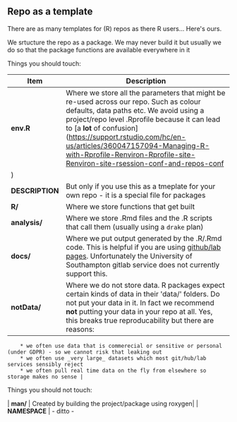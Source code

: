 ## Repo as a template

There are as many templates for (R) repos as there R users... Here's ours.

We srtucture the repo as a package. We may never build it but usually we do so that the package functions are available everywhere in it

Things you should touch:

| Item        | Description  |
| --- | --- |
| **env.R**  | Where we store all the parameters that might be re-used across our repo. Such as colour defaults, data paths etc. We avoid using a project/repo level .Rprofile because it can lead to [a **lot** of confusion](https://support.rstudio.com/hc/en-us/articles/360047157094-Managing-R-with-Rprofile-Renviron-Rprofile-site-Renviron-site-rsession-conf-and-repos-conf
) |
|**DESCRIPTION** | But only if you use this as a tmeplate for your own repo - it is a special file for packages |
| **R/** | Where we store functions that get built |
| **analysis/** | Where we store .Rmd files and the .R scripts that call them (usually using a `drake` plan) |
| **docs/** | Where we put output generated by the .R/.Rmd code. This is helpful if you are using [github/lab pages](https://guides.github.com/features/pages/). Unfortunately the University of Southampton gitlab service does not currently support this. |
| **notData/** | Where we do not store data. R packages expect certain kinds of data in their 'data/' folders. Do not put your data in it. In fact we recommend **not** putting your data in your repo at all. Yes, this breaks true reproducability but there are reasons:
        * we often use data that is commerecial or sensitive or personal (under GDPR) - so we cannot risk that leaking out
        * we often use _very large_ datasets which most git/hub/lab services sensibly reject
        * we often pull real time data on the fly from elsewhere so storage makes no sense |

Things you should not touch:

| **man/** | Created by building the project/package using roxygen|
| **NAMESPACE** | - ditto -